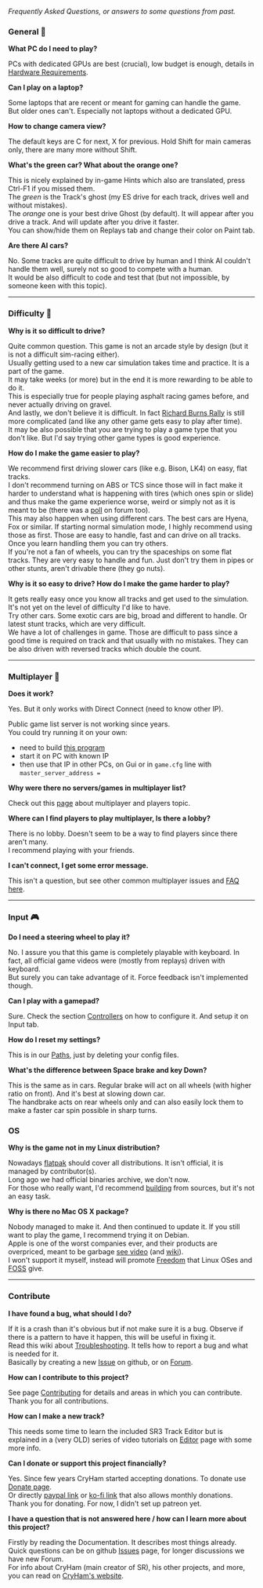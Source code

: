 _Frequently Asked Questions, or answers to some questions from past._

### General 🚗

**What PC do I need to play?**  

PCs with dedicated GPUs are best (crucial), low budget is enough, details in [Hardware Requirements](Running.md#hardware-requirements).

**Can I play on a laptop?**  

Some laptops that are recent or meant for gaming can handle the game.  
But older ones can't. Especially not laptops without a dedicated GPU.

**How to change camera view?**  

The default keys are C for next, X for previous. Hold Shift for main cameras only, there are many more without Shift.

**What's the green car? What about the orange one?**  

This is nicely explained by in-game Hints which also are translated, press Ctrl-F1 if you missed them.  
The *green* is the Track's ghost (my ES drive for each track, drives well and without mistakes).  
The *orange* one is your best drive Ghost (by default). It will appear after you drive a track. And will update after you drive it faster.  
You can show/hide them on Replays tab and change their color on Paint tab.

**Are there AI cars?**  

No. Some tracks are quite difficult to drive by human and I think AI couldn't handle them well, surely not so good to compete with a human.  
It would be also difficult to code and test that (but not impossible, by someone keen with this topic).

----

### Difficulty 🚦

**Why is it so difficult to drive?**  

Quite common question. This game is not an arcade style by design (but it is not a difficult sim-racing either).  
Usually getting used to a new car simulation takes time and practice. It is a part of the game.  
It may take weeks (or more) but in the end it is more rewarding to be able to do it.  
This is especially true for people playing asphalt racing games before, and never actually driving on gravel.  
And lastly, we don't believe it is difficult. In fact [Richard Burns Rally](https://en.wikipedia.org/wiki/Richard_Burns_Rally) is still more complicated (and like any other game gets easy to play after time).  
It may be also possible that you are trying to play a game type that you don't like. But I'd say trying other game types is good experience.

**How do I make the game easier to play?**  

We recommend first driving slower cars (like e.g. Bison, LK4) on easy, flat tracks.  
I don't recommend turning on ABS or TCS since those will in fact make it harder to understand what is happening with tires (which ones spin or slide) and thus make the game experience worse, weird or simply not as it is meant to be (there was a [poll](https://forum.freegamedev.net/viewtopic.php?f=81&t=5598) on forum too).  
This may also happen when using different cars. The best cars are Hyena, Fox or similar. If starting normal simulation mode, I highly recommend using those as first. Those are easy to handle, fast and can drive on all tracks. Once you learn handling them you can try others.  
If you're not a fan of wheels, you can try the spaceships on some flat tracks. They are very easy to handle and fun. Just don't try them in pipes or other stunts, aren't drivable there (they go nuts).

**Why is it so easy to drive? How do I make the game harder to play?**  

It gets really easy once you know all tracks and get used to the simulation. It's not yet on the level of difficulty I'd like to have.  
Try other cars. Some exotic cars are big, broad and different to handle. Or latest stunt tracks, which are very difficult.  
We have a lot of challenges in game. Those are difficult to pass since a good time is required on track and that usually with no mistakes. They can be also driven with reversed tracks which double the count.

----

### Multiplayer 👥

**Does it work?**  

Yes. But it only works with Direct Connect (need to know other IP).  

Public game list server is not working since years.  
You could try running it on your own:
- need to build [this program](../src/network/master-server/main.cpp)
- start it on PC with known IP
- then use that IP in other PCs, on Gui or in `game.cfg` line with `master_server_address = `

**Why were there no servers/games in multiplayer list?**  

Check out this [page](Multiplayer.md) about multiplayer and players topic.

**Where can I find players to play multiplayer, Is there a lobby?**  

There is no lobby. Doesn't seem to be a way to find players since there aren't many.  
I recommend playing with your friends.

**I can't connect, I get some error message.**  

This isn't a question, but see other common multiplayer issues and [FAQ here](Multiplayer.md#troubleshooting).

----

### Input 🎮

**Do I need a steering wheel to play it?**  

No. I assure you that this game is completely playable with keyboard. In fact, all official game videos were (mostly from replays) driven with keyboard.  
But surely you can take advantage of it. Force feedback isn't implemented though.

**Can I play with a gamepad?**  

Sure. Check the section [Controllers](Running.md#controllers) on how to configure it. And setup it on Input tab.

**How do I reset my settings?**  

This is in our [Paths](Paths.md), just by deleting your config files.

**What's the difference between Space brake and key Down?**  

This is the same as in cars. Regular brake will act on all wheels (with higher ratio on front). And it's best at slowing down car.  
The handbrake acts on rear wheels only and can also easily lock them to make a faster car spin possible in sharp turns.

  
### OS

**Why is the game not in my Linux distribution?**  

Nowadays [flatpak](Install.md#flatpak) should cover all distributions. It isn't official, it is managed by contributor(s).  
Long ago we had official binaries archive, we don't now.  
For those who really want, I'd recommend [building](Building.md) from sources, but it's not an easy task.

**Why is there no Mac OS X package?**  

Nobody managed to make it. And then continued to update it. If you still want to play the game, I recommend trying it on Debian.  
Apple is one of the worst companies ever, and their products are overpriced, meant to be garbage [see video](https://www.youtube.com/watch?v=AUaJ8pDlxi8) (and [wiki](https://en.wikipedia.org/wiki/Planned_obsolescence)).  
I won't support it myself, instead will promote [Freedom](https://www.fsf.org/) that Linux OSes and [FOSS](https://www.gnu.org/philosophy/free-sw.html) give.  

----

### Contribute

**I have found a bug, what should I do?**  

If it is a crash than it's obvious but if not make sure it is a bug. Observe if there is a pattern to have it happen, this will be useful in fixing it.  
Read this wiki about [Troubleshooting](Troubleshooting.md). It tells how to report a bug and what is needed for it.  
Basically by creating a new [Issue](https://github.com/stuntrally/stuntrally3/issues) on github, or on [Forum](https://groups.f-hub.org/stunt-rally/).

**How can I contribute to this project?**  

See page [Contributing](Contributing.md) for details and areas in which you can contribute.  
Thank you for all contributions.

**How can I make a new track?**  

This needs some time to learn the included SR3 Track Editor but is explained in a (very OLD) series of video tutorials on [Editor](Editor.md) page with some more info.

**Can I donate or support this project financially?**  

Yes. Since few years CryHam started accepting donations. To donate use [Donate page](https://cryham.tuxfamily.org/donate/).  
Or directly [paypal link](https://paypal.me/cryham) or [ko-fi link](https://ko-fi.com/cryham) that also allows monthly donations.  
Thank you for donating. For now, I didn't set up patreon yet.

**I have a question that is not answered here / how can I learn more about this project?**  

Firstly by reading the Documentation. It describes most things already.  
Quick questions can be on github [Issues](https://github.com/stuntrally/stuntrally3/issues) page, for longer discussions we have new Forum.  
For info about CryHam (main creator of SR), his other projects, and more, you can read on [CryHam's website](https://cryham.tuxfamily.org/).
